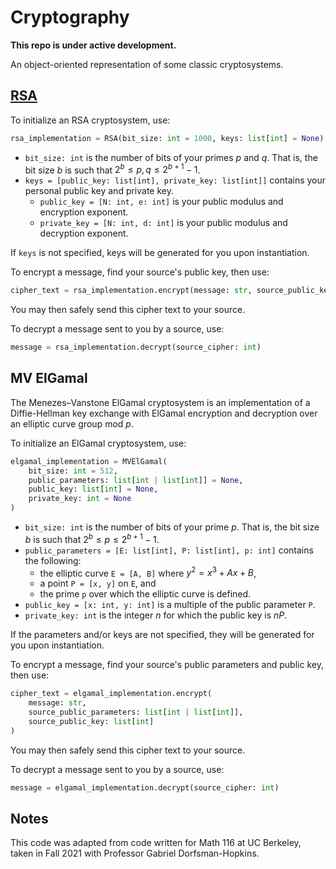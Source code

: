# Cryptography
**This repo is under active development.**

An object-oriented representation of some classic cryptosystems.

## [RSA](https://en.wikipedia.org/wiki/RSA_(cryptosystem))
To initialize an RSA cryptosystem, use:
```python
rsa_implementation = RSA(bit_size: int = 1000, keys: list[int] = None)
```

* `bit_size: int` is the number of bits of your primes $p$ and $q$. That is, the bit size $b$ is such that $2^{b} \leq p, q \leq 2^{b+1}-1$.
* `keys = [public_key: list[int], private_key: list[int]]` contains your personal public key and private key.
  * `public_key = [N: int, e: int]` is your public modulus and encryption exponent.
  * `private_key = [N: int, d: int]` is your public modulus and decryption exponent.

If `keys` is not specified, keys will be generated for you upon instantiation.

To encrypt a message, find your source's public key, then use:
```python
cipher_text = rsa_implementation.encrypt(message: str, source_public_key: list[int])
```
You may then safely send this cipher text to your source.

To decrypt a message sent to you by a source, use:
```python
message = rsa_implementation.decrypt(source_cipher: int)
```

## MV ElGamal
The Menezes–Vanstone ElGamal cryptosystem is an implementation of a Diffie-Hellman key exchange with ElGamal encryption and decryption over an elliptic curve group mod $p$.

To initialize an ElGamal cryptosystem, use:
```python
elgamal_implementation = MVElGamal(
    bit_size: int = 512, 
    public_parameters: list[int | list[int]] = None,
    public_key: list[int] = None,
    private_key: int = None
)
```

* `bit_size: int` is the number of bits of your prime $p$. That is, the bit size $b$ is such that $2^{b} \leq p \leq 2^{b+1}-1$.
* `public_parameters = [E: list[int], P: list[int], p: int]` contains the following: 
    * the elliptic curve `E = [A, B]` where $y^2 = x^3 + Ax + B$, 
    * a point `P = [x, y]` on `E`, and 
    * the prime `p` over which the elliptic curve is defined. 
* `public_key = [x: int, y: int]` is a multiple of the public parameter `P`.
* `private_key: int` is the integer $n$ for which the public key is $nP$.

If the parameters and/or keys are not specified, they will be generated for you upon instantiation.

To encrypt a message, find your source's public parameters and public key, then use:
```python
cipher_text = elgamal_implementation.encrypt(
    message: str,
    source_public_parameters: list[int | list[int]],
    source_public_key: list[int]
)
```
You may then safely send this cipher text to your source.

To decrypt a message sent to you by a source, use:
```python
message = elgamal_implementation.decrypt(source_cipher: int)
```

## Notes
This code was adapted from code written for Math 116 at UC Berkeley, taken in Fall 2021 with Professor Gabriel Dorfsman-Hopkins.
